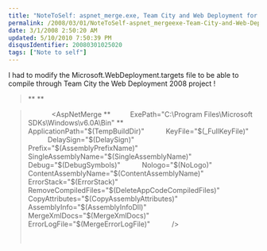 ```yaml
---
title: "NoteToSelf: aspnet_merge.exe, Team City and Web Deployment for Visual Studio 2008"
permalink: /2008/03/01/NoteToSelf-aspnet_mergeexe-Team-City-and-Web-Deployment-for-Visual-Studio-2008/
date: 3/1/2008 2:50:20 AM
updated: 5/10/2010 7:50:39 PM
disqusIdentifier: 20080301025020
tags: ["Note to self"]
---
```

I had to modify the Microsoft.WebDeployment.targets file to be able to compile through Team City the Web Deployment 2008 project !

> **<!-- Changed KEL ExePath="$(FrameworkSDKDir)bin" --> **
<!-- more -->
> 
>     <Target Name="AspNetMerge" Condition="'$(UseMerge)' == 'true'" DependsOnTargets="$(MergeDependsOn)">
>         <AspNetMerge
> **          ExePath="C:\Program Files\Microsoft SDKs\Windows\v6.0A\Bin"
> **          ApplicationPath="$(TempBuildDir)"
>           KeyFile="$(_FullKeyFile)"
>           DelaySign="$(DelaySign)"
>           Prefix="$(AssemblyPrefixName)"
>           SingleAssemblyName="$(SingleAssemblyName)"
>           Debug="$(DebugSymbols)"
>           Nologo="$(NoLogo)"
>           ContentAssemblyName="$(ContentAssemblyName)"
>           ErrorStack="$(ErrorStack)"
>           RemoveCompiledFiles="$(DeleteAppCodeCompiledFiles)"
>           CopyAttributes="$(CopyAssemblyAttributes)"
>           AssemblyInfo="$(AssemblyInfoDll)"
>           MergeXmlDocs="$(MergeXmlDocs)"
>           ErrorLogFile="$(MergeErrorLogFile)"
>           />
> 
>         <CreateItem Include="$(TempBuildDir)**\*.*">
>             <Output ItemName="PrecompiledOutput" TaskParameter="Include" />
>         </CreateItem>
>     </Target>
